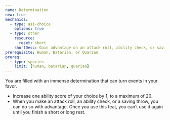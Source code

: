 ```yaml
---
name: Determination
new: true
mechanics:
  - type: asi-choice
    options: true
  - type: other
    resource:
      reset: short
    shortDesc: Gain advantage on an attack roll, ability check, or saving throw
prerequisite: Human, Batarian, or Quarian
prereq:
  - type: species
    limit: [human, batarian, quarian]
---
```

You are filled with an immense determination that can turn events in your favor.

- Increase one ability score of your choice by 1, to a maximum of 20.
- When you make an attack roll, an ability check, or a saving throw, you can do so with advantage.
Once you use this feat, you can’t use it again until you finish a short or long rest.






